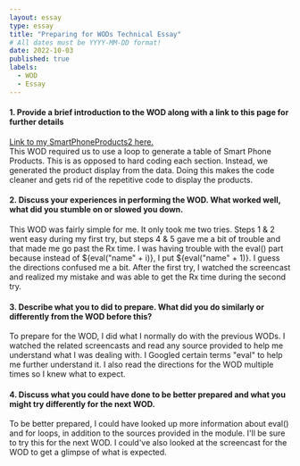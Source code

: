 ```yaml
---
layout: essay
type: essay
title: "Preparing for WODs Technical Essay"
# All dates must be YYYY-MM-DD format!
date: 2022-10-03
published: true
labels:
  - WOD
  - Essay
---
```

<h4>1. Provide a brief introduction to the WOD along with a link to this page for further details</h4>
<a href="https://github.com/areolajohnathan/ITM352_F22_Repo/tree/main/WODs/SmartPhoneProducts2">Link to my SmartPhoneProducts2 here.</a><br>
This WOD required us to use a loop to generate a table of Smart Phone Products. This is as opposed to hard coding each section. Instead, we generated the product display from the data. Doing this makes the code cleaner and gets rid of the repetitive code to display the products.
<h4>2. Discuss your experiences in performing the WOD. What worked well, what did you stumble on or slowed you down.</h4>
This WOD was fairly simple for me. It only took me two tries. Steps 1 & 2 went easy during my first try, but steps 4 & 5 gave me a bit of trouble and that made me go past the Rx time. I was having trouble with the eval() part because instead of ${eval("name" + i)}, I put ${eval("name" + 1)}. I guess the directions confused me a bit. After the first try, I watched the screencast and realized my mistake and was able to get the Rx time during the second try.

<h4>3. Describe what you to did to prepare. What did you do similarly or differently from the WOD before this?</h4>
To prepare for the WOD, I did what I normally do with the previous WODs. I watched the related screencasts and read any source provided to help me understand what I was dealing with. I Googled certain terms "eval" to help me further understand it. I also read the directions for the WOD multiple times so I knew what to expect.

<h4>4. Discuss what you could have done to be better prepared and what you might try differently for the next WOD.</h4>
To be better prepared, I could have looked up more information about eval() and for loops, in addition to the sources provided in the module. I'll be sure to try this for the next WOD. I could've also looked at the screencast for the WOD to get a glimpse of what is expected.